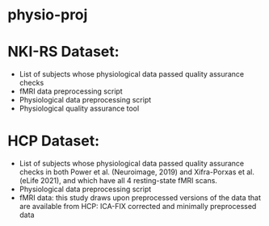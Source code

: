 # physio-proj

NKI-RS Dataset:
================
* List of subjects whose physiological data passed quality assurance checks
* fMRI data preprocessing script
* Physiological data preprocessing script
* Physiological quality assurance tool 

HCP Dataset:
================
* List of subjects whose physiological data passed quality assurance checks in both Power et al. (Neuroimage, 2019) and Xifra-Porxas et al. (eLife 2021), and which have all 4 resting-state fMRI scans.
* Physiological data preprocessing script
* fMRI data: this study draws upon preprocessed versions of the data that are available from HCP: ICA-FIX corrected and minimally preprocessed data
